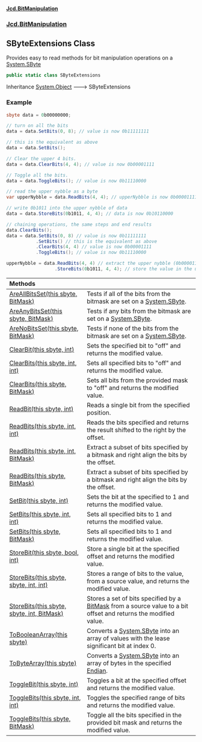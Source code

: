 #### [Jcd.BitManipulation](index 'index')
### [Jcd.BitManipulation](Jcd.BitManipulation 'Jcd.BitManipulation')

## SByteExtensions Class

Provides easy to read methods for bit manipulation operations on a [System.SByte](https://docs.microsoft.com/en-us/dotnet/api/System.SByte 'System.SByte')

```csharp
public static class SByteExtensions
```

Inheritance [System.Object](https://docs.microsoft.com/en-us/dotnet/api/System.Object 'System.Object') &#129106; SByteExtensions

### Example

```csharp
sbyte data = 0b00000000;

// turn on all the bits
data = data.SetBits(0, 8); // value is now 0b11111111

// this is the equivalent as above
data = data.SetBits();

// Clear the upper 4 bits.
data = data.ClearBits(4, 4); // value is now 0b00001111

// Toggle all the bits.
data = data.ToggleBits(); // value is now 0b11110000

// read the upper nybble as a byte
var upperNybble = data.ReadBits(4, 4); // upperNybble is now 0b00001111

// write 0b1011 into the upper nybble of data
data = data.StoreBits(0b1011, 4, 4); // data is now 0b10110000

// chaining operations, the same steps and end results
data.ClearBits();
data = data.SetBits(0, 8) // value is now 0b11111111
           .SetBits() // this is the equivalent as above
           .ClearBits(4, 4) // value is now 0b00001111
           .ToggleBits(); // value is now 0b11110000

upperNybble = data.ReadBits(4, 4) // extract the upper nybble (0b00001111)
                  .StoreBits(0b1011, 4, 4); // store the value in the upper 4 bits, now upperByte is now 0b10111111
```

| Methods | |
| :--- | :--- |
| [AreAllBitsSet(this sbyte, BitMask)](Jcd.BitManipulation.SByteExtensions.AreAllBitsSet(thissbyte,Jcd.BitManipulation.BitMask) 'Jcd.BitManipulation.SByteExtensions.AreAllBitsSet(this sbyte, Jcd.BitManipulation.BitMask)') | Tests if all of the bits from the bitmask are set on a [System.SByte](https://docs.microsoft.com/en-us/dotnet/api/System.SByte 'System.SByte'). |
| [AreAnyBitsSet(this sbyte, BitMask)](Jcd.BitManipulation.SByteExtensions.AreAnyBitsSet(thissbyte,Jcd.BitManipulation.BitMask) 'Jcd.BitManipulation.SByteExtensions.AreAnyBitsSet(this sbyte, Jcd.BitManipulation.BitMask)') | Tests if any bits from the bitmask are set on a [System.SByte](https://docs.microsoft.com/en-us/dotnet/api/System.SByte 'System.SByte'). |
| [AreNoBitsSet(this sbyte, BitMask)](Jcd.BitManipulation.SByteExtensions.AreNoBitsSet(thissbyte,Jcd.BitManipulation.BitMask) 'Jcd.BitManipulation.SByteExtensions.AreNoBitsSet(this sbyte, Jcd.BitManipulation.BitMask)') | Tests if none of the bits from the bitmask are set on a [System.SByte](https://docs.microsoft.com/en-us/dotnet/api/System.SByte 'System.SByte'). |
| [ClearBit(this sbyte, int)](Jcd.BitManipulation.SByteExtensions.ClearBit(thissbyte,int) 'Jcd.BitManipulation.SByteExtensions.ClearBit(this sbyte, int)') | Sets the specified bit to "off" and returns the modified value. |
| [ClearBits(this sbyte, int, int)](Jcd.BitManipulation.SByteExtensions.ClearBits(thissbyte,int,int) 'Jcd.BitManipulation.SByteExtensions.ClearBits(this sbyte, int, int)') | Sets all specified bits to "off" and returns the modified value. |
| [ClearBits(this sbyte, BitMask)](Jcd.BitManipulation.SByteExtensions.ClearBits(thissbyte,Jcd.BitManipulation.BitMask) 'Jcd.BitManipulation.SByteExtensions.ClearBits(this sbyte, Jcd.BitManipulation.BitMask)') | Sets all bits from the provided mask to "off" and returns the modified value. |
| [ReadBit(this sbyte, int)](Jcd.BitManipulation.SByteExtensions.ReadBit(thissbyte,int) 'Jcd.BitManipulation.SByteExtensions.ReadBit(this sbyte, int)') | Reads a single bit from the specified position. |
| [ReadBits(this sbyte, int, int)](Jcd.BitManipulation.SByteExtensions.ReadBits(thissbyte,int,int) 'Jcd.BitManipulation.SByteExtensions.ReadBits(this sbyte, int, int)') | Reads the bits specified and returns the result shifted to the right by the offset. |
| [ReadBits(this sbyte, int, BitMask)](Jcd.BitManipulation.SByteExtensions.ReadBits(thissbyte,int,Jcd.BitManipulation.BitMask) 'Jcd.BitManipulation.SByteExtensions.ReadBits(this sbyte, int, Jcd.BitManipulation.BitMask)') | Extract a subset of bits specified by a bitmask and right align the bits by the offset. |
| [ReadBits(this sbyte, BitMask)](Jcd.BitManipulation.SByteExtensions.ReadBits(thissbyte,Jcd.BitManipulation.BitMask) 'Jcd.BitManipulation.SByteExtensions.ReadBits(this sbyte, Jcd.BitManipulation.BitMask)') | Extract a subset of bits specified by a bitmask and right align the bits by the offset. |
| [SetBit(this sbyte, int)](Jcd.BitManipulation.SByteExtensions.SetBit(thissbyte,int) 'Jcd.BitManipulation.SByteExtensions.SetBit(this sbyte, int)') | Sets the bit at the specified to 1 and returns the modified value. |
| [SetBits(this sbyte, int, int)](Jcd.BitManipulation.SByteExtensions.SetBits(thissbyte,int,int) 'Jcd.BitManipulation.SByteExtensions.SetBits(this sbyte, int, int)') | Sets all specified bits to 1 and returns the modified value. |
| [SetBits(this sbyte, BitMask)](Jcd.BitManipulation.SByteExtensions.SetBits(thissbyte,Jcd.BitManipulation.BitMask) 'Jcd.BitManipulation.SByteExtensions.SetBits(this sbyte, Jcd.BitManipulation.BitMask)') | Sets all specified bits to 1 and returns the modified value. |
| [StoreBit(this sbyte, bool, int)](Jcd.BitManipulation.SByteExtensions.StoreBit(thissbyte,bool,int) 'Jcd.BitManipulation.SByteExtensions.StoreBit(this sbyte, bool, int)') | Store a single bit at the specified offset and returns the modified value. |
| [StoreBits(this sbyte, sbyte, int, int)](Jcd.BitManipulation.SByteExtensions.StoreBits(thissbyte,sbyte,int,int) 'Jcd.BitManipulation.SByteExtensions.StoreBits(this sbyte, sbyte, int, int)') | Stores a range of bits to the value, from a source value, and returns the modified value. |
| [StoreBits(this sbyte, sbyte, int, BitMask)](Jcd.BitManipulation.SByteExtensions.StoreBits(thissbyte,sbyte,int,Jcd.BitManipulation.BitMask) 'Jcd.BitManipulation.SByteExtensions.StoreBits(this sbyte, sbyte, int, Jcd.BitManipulation.BitMask)') | Stores a set of bits specified by a [BitMask](Jcd.BitManipulation.BitMask 'Jcd.BitManipulation.BitMask') from a source value to a bit offset and returns the modified value. |
| [ToBooleanArray(this sbyte)](Jcd.BitManipulation.SByteExtensions.ToBooleanArray(thissbyte) 'Jcd.BitManipulation.SByteExtensions.ToBooleanArray(this sbyte)') | Converts a [System.SByte](https://docs.microsoft.com/en-us/dotnet/api/System.SByte 'System.SByte') into an array of  values with the lease significant bit at index 0. |
| [ToByteArray(this sbyte)](Jcd.BitManipulation.SByteExtensions.ToByteArray(thissbyte) 'Jcd.BitManipulation.SByteExtensions.ToByteArray(this sbyte)') | Converts a [System.SByte](https://docs.microsoft.com/en-us/dotnet/api/System.SByte 'System.SByte') into an array of bytes in the specified [Endian](Jcd.BitManipulation.Endian 'Jcd.BitManipulation.Endian'). |
| [ToggleBit(this sbyte, int)](Jcd.BitManipulation.SByteExtensions.ToggleBit(thissbyte,int) 'Jcd.BitManipulation.SByteExtensions.ToggleBit(this sbyte, int)') | Toggles a bit at the specified offset and returns the modified value. |
| [ToggleBits(this sbyte, int, int)](Jcd.BitManipulation.SByteExtensions.ToggleBits(thissbyte,int,int) 'Jcd.BitManipulation.SByteExtensions.ToggleBits(this sbyte, int, int)') | Toggles the specified range of bits and returns the modified value. |
| [ToggleBits(this sbyte, BitMask)](Jcd.BitManipulation.SByteExtensions.ToggleBits(thissbyte,Jcd.BitManipulation.BitMask) 'Jcd.BitManipulation.SByteExtensions.ToggleBits(this sbyte, Jcd.BitManipulation.BitMask)') | Toggle all the bits specified in the provided bit mask and returns the modified value. |
